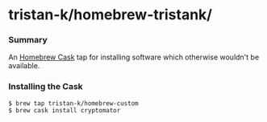 tristan-k/homebrew-tristank/
================

### Summary

An [Homebrew Cask](http://caskroom.io) tap for installing software which otherwise wouldn't be available.

### Installing the Cask

```shell
$ brew tap tristan-k/homebrew-custom
$ brew cask install cryptomator
```
